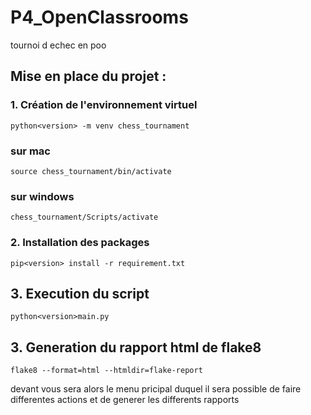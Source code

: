 # P4_OpenClassrooms
tournoi d echec en poo 

## Mise en place du projet :

### 1. Création de l'environnement virtuel

    python<version> -m venv chess_tournament
### sur mac 

    source chess_tournament/bin/activate
### sur windows

    chess_tournament/Scripts/activate

### 2. Installation des packages 

    pip<version> install -r requirement.txt

## 3. Execution du script

    python<version>main.py

## 3. Generation du rapport html de flake8

    flake8 --format=html --htmldir=flake-report

devant vous sera alors le menu pricipal duquel il sera possible de faire differentes actions et de generer les differents rapports 

    
